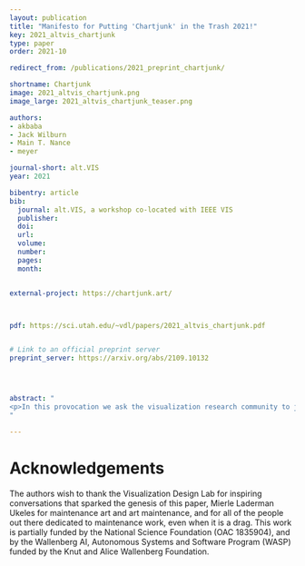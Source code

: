 ```yaml
---
layout: publication
title: "Manifesto for Putting 'Chartjunk' in the Trash 2021!"
key: 2021_altvis_chartjunk
type: paper
order: 2021-10

redirect_from: /publications/2021_preprint_chartjunk/

shortname: Chartjunk
image: 2021_altvis_chartjunk.png
image_large: 2021_altvis_chartjunk_teaser.png

authors:
- akbaba
- Jack Wilburn
- Main T. Nance
- meyer

journal-short: alt.VIS
year: 2021

bibentry: article
bib:
  journal: alt.VIS, a workshop co-located with IEEE VIS
  publisher: 
  doi: 
  url: 
  volume: 
  number:
  pages:
  month:


external-project: https://chartjunk.art/



pdf: https://sci.utah.edu/~vdl/papers/2021_altvis_chartjunk.pdf


# Link to an official preprint server
preprint_server: https://arxiv.org/abs/2109.10132




abstract: "
<p>In this provocation we ask the visualization research community to join us in removing chartjunk from our research lexicon. We present an etymology of chartjunk, framing its provocative origins as misaligned, and harmful, to the ways the term is currently used by visualization researchers. We call on the community to dissolve chartjunk from the ways we talk about, write about, and think about the graphical devices we design and study. As a step towards this goal we contribute a performance of maintenance through a trio of acts: editing the Wikipedia page on chartjunk, cutting out chartjunk from IEEE papers, and scanning and posting a repository of the pages with chartjunk removed to invite the community to re-imagine how we describe visualizations. This contribution blurs the boundaries between research, activism, and maintenance art, and is intended to inspire the community to join us in taking out the trash.</p>
"

---
```


# Acknowledgements

The authors wish to thank the Visualization Design Lab for inspiring
conversations that sparked the genesis of this paper, Mierle Laderman Ukeles for maintenance art and art maintenance, and for all of
the people out there dedicated to maintenance work, even when it is
a drag. This work is partially funded by the National Science Foundation (OAC 1835904), and by the Wallenberg AI, Autonomous
Systems and Software Program (WASP) funded by the Knut and
Alice Wallenberg Foundation.
